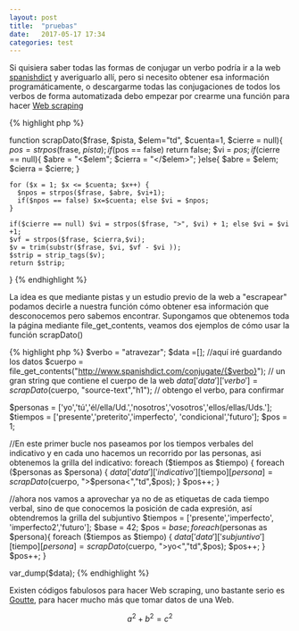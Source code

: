 ```yaml
---
layout: post
title:  "pruebas"
date:   2017-05-17 17:34
categories: test
---
```


Si quisiera saber todas las formas de conjugar un verbo podría ir a la web [spanishdict][spanishdict] y averiguarlo allí, pero si necesito obtener esa información programáticamente, o descargarme todas las conjugaciones de todos los verbos de forma automatizada debo empezar por crearme una función para hacer [Web scraping][Web scraping] 

{% highlight php %}

  function scrapDato($frase, $pista, $elem="td", $cuenta=1, $cierre = null){ 
    $pos = strpos($frase, $pista);
    if($pos == false) return false;
    $vi = $pos;
    if($cierre == null){
      $abre = "<$elem";
      $cierra = "</$elem>";
    }else{
      $abre = $elem;
      $cierra = $cierre;
    }

    for ($x = 1; $x <= $cuenta; $x++) {
      $npos = strpos($frase, $abre, $vi+1);
      if($npos == false) $x=$cuenta; else $vi = $npos;
    } 

    if($cierre == null) $vi = strpos($frase, ">", $vi) + 1; else $vi = $vi +1;
    $vf = strpos($frase, $cierra,$vi);
    $v = trim(substr($frase, $vi, $vf - $vi ));
    $strip = strip_tags($v);
    return $strip;
  }
{% endhighlight %}

La idea es que mediante pistas y un estudio previo de la web a "escrapear" podamos decirle a nuestra función cómo obtener esa información que desconocemos pero sabemos encontrar. Supongamos que obtenemos toda la página mediante file_get_contents, veamos dos ejemplos de cómo usar la función scrapDato()

{% highlight php %}
$verbo = "atravezar";
$data =[]; //aquí iré guardando los datos
$cuerpo = file_get_contents("http://www.spanishdict.com/conjugate/{$verbo}"); // un gran string que contiene el cuerpo de la web
$data['data']['verbo'] = scrapDato($cuerpo, "source-text","h1"); // obtengo el verbo, para confirmar

$personas = ['yo','tú','él/ella/Ud.','nosotros','vosotros','ellos/ellas/Uds.'];
$tiempos = ['presente','preterito','imperfecto', 'condicional','futuro'];
$pos = 1;

//En este primer bucle nos paseamos por los tiempos verbales del indicativo y en cada uno hacemos un recorrido por las personas, asi obtenemos la grilla del indicativo:
foreach ($tiempos as $tiempo) {
	foreach ($personas as $persona) {
		$data['data']['indicativo'][$tiempo][$persona] = scrapDato($cuerpo, ">$persona<","td",$pos);
	}
	$pos++;
}

//ahora nos vamos a aprovechar ya no de as etiquetas de cada tiempo verbal, sino de que conocemos la posición de cada expresión, así obtendremos la grilla del subjuntivo
$tiempos = ['presente','imperfecto', 'imperfecto2','futuro'];
$base = 42;
$pos = $base;
foreach ($personas as $persona){
	foreach ($tiempos as $tiempo) {
		$data['data']['subjuntivo'][$tiempo][$persona] = scrapDato($cuerpo, ">yo<","td",$pos);
		$pos++;
	}
	$pos++;
}

var_dump($data);
{% endhighlight %}

Existen códigos fabulosos para hacer Web scraping, uno bastante serio es [Goutte][Goutte], para hacer mucho más que tomar datos de una Web.

$$a^2 + b^2 = c^2$$

[spanishdict]: http://www.spanishdict.com/conjugate/esperar
[Web scraping]:    https://es.wikipedia.org/wiki/Web_scraping
[Goutte]: https://github.com/FriendsOfPHP/Goutte